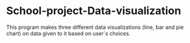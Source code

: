 # School-project-Data-visualization
This program makes three different data visualizations (line, bar and pie chart) on data given to it based on user´s choices.
